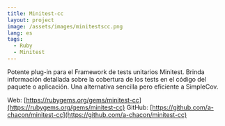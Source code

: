 ```yaml
---
title: Minitest-cc
layout: project
image: /assets/images/minitestscc.png
lang: es
tags:
  - Ruby
  - Minitest
---
```

Potente plug-in para el Framework de tests unitarios Minitest. Brinda información detallada sobre la cobertura de los tests en el código del paquete o aplicación. Una alternativa sencilla pero eficiente a SimpleCov.

Web: [https://rubygems.org/gems/minitest-cc](https://rubygems.org/gems/minitest-cc)
GitHub: [https://github.com/a-chacon/minitest-cc](https://github.com/a-chacon/minitest-cc)

